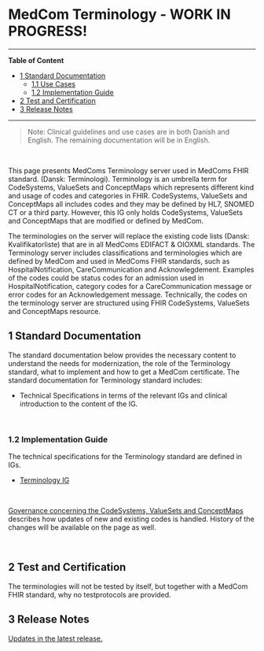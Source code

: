 # MedCom Terminology - WORK IN PROGRESS!
<hr/>
<!-- below is the table of content. Ensure to update it. -->

**Table of Content**
* [1 Standard Documentation](#1-standard-documentation)
  * [1.1 Use Cases](#11-use-cases)
  * [1.2 Implementation Guide](#12-implementation-guide)
* [2 Test and Certification](#2-test-and-certification)
* [3 Release Notes](#3-release-notes)
<hr/>

  >Note: Clinical guidelines and use cases are in both Danish and English. The remaining documentation will be in English.
<p>&nbsp;</p>	


This page presents MedComs Terminology server used in MedComs FHIR standard. (Dansk: Terminologi). Terminology is an umbrella term for CodeSystems, ValueSets and ConceptMaps which represents different kind and usage of codes and categories in FHIR. CodeSystems, ValueSets and ConceptMaps all includes codes and they may be defined by HL7, SNOMED CT or a third party. However, this IG only holds CodeSystems, ValueSets and ConceptMaps that are modified or defined by MedCom. 

The terminologies on the server will replace the existing code lists (Dansk: Kvalifikatorliste) that are in all MedComs EDIFACT & OIOXML standards. The Terminology server includes classifications and terminologies which are defined by MedCom and used in MedComs FHIR standards, such as HospitalNotification, CareCommunication and Acknowlegdement. Examples of the codes could be status codes for an admission used in HospitalNotification, category codes for a CareCommunication message or error codes for an Acknowledgement message. Technically, the codes on the terminology server are structured using FHIR CodeSystems, ValueSets and ConceptMaps resource.
<!-- *Short description concerning the purpose of the standard. Remember to include both the English and Danish name of the standard.*

*Create an item list with the profiles this IG includes.* -->
<!-- <br>
<br> -->


## 1 Standard Documentation 
The standard documentation below provides the necessary content to understand the needs for modernization, the role of the Terminology standard, what to implement and how to get a MedCom certificate. The standard documentation for Terminology standard includes:
  * Technical Specifications in terms of the relevant IGs and clinical introduction to the content of the IG.
<p>&nbsp;</p>


### 1.2 Implementation Guide
The technical specifications for the Terminology standard are defined in IGs. 

  * [Terminology IG](https://build.fhir.org/ig/medcomdk/dk-medcom-terminology/)
<p>&nbsp;</p>

[Governance concerning the CodeSystems, ValueSets and ConceptMaps](https://medcomdk.github.io/MedCom-FHIR-Communication/#70-governance-for-terminiology) describes how updates of new and existing codes is handled. History of the changes will be available on the page as well. 
<p>&nbsp;</p>	

## 2 Test and Certification

The terminologies will not be tested by itself, but together with a MedCom FHIR standard, why no testprotocols are provided. 


## 3 Release Notes

[Updates in the latest release.](assets/documents/ReleaseNote-ENG.md)
